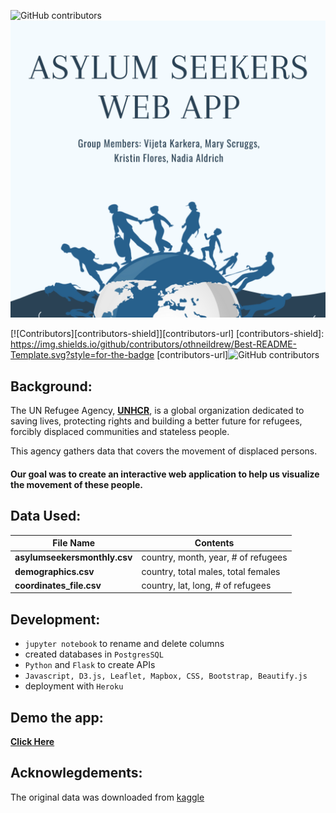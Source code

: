 ![GitHub contributors](https://img.shields.io/github/contributors/kflores56/project_2?label=members&logo=Github&style=for-the-badge)
[![Header](https://raw.githubusercontent.com/nadiaaldrich/project_2/main/project2_logo.png "Header")](https://asylumseekersapp.herokuapp.com/)

[![Contributors][contributors-shield]][contributors-url]
[contributors-shield]: https://img.shields.io/github/contributors/othneildrew/Best-README-Template.svg?style=for-the-badge
[contributors-url]![GitHub contributors](https://img.shields.io/github/contributors/nadiaaldrich/project_2?label=members&logo=Github&style=social)


## Background:

The UN Refugee Agency, [**UNHCR**](https://www.unhcr.org/en-us/about-us.html), is a global organization dedicated to saving lives, protecting rights and building a better future for refugees, forcibly displaced communities and stateless people.

This agency gathers data that covers the movement of displaced persons.

#### **Our goal was to create an interactive web application to help us visualize the movement of these people.** 



## Data Used:

File Name | Contents
------------ | -------------
**asylumseekersmonthly.csv** | country, month, year, # of refugees
**demographics.csv** | country, total males, total females 
**coordinates_file.csv** | country, lat, long, # of refugees



## Development: 
-  `jupyter notebook` to rename and delete columns
-  created databases in `PostgresSQL`
-  `Python` and `Flask` to create APIs
-  `Javascript, D3.js, Leaflet, Mapbox, CSS, Bootstrap, Beautify.js` 
-  deployment with `Heroku`


## Demo the app:

[**Click Here**](https://asylumseekersapp.herokuapp.com/)



## Acknowlegdements: 
The original data was downloaded from [kaggle](https://www.kaggle.com/unitednations/refugee-data)




